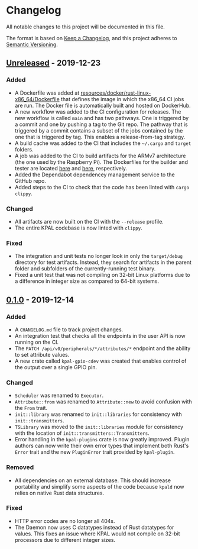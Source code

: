 # Changelog
All notable changes to this project will be documented in this file.

The format is based on [Keep a Changelog](https://keepachangelog.com/en/1.0.0/), and this project
adheres to [Semantic Versioning](https://semver.org/spec/v2.0.0.html).

## [Unreleased] - 2019-12-23
### Added
- A Dockerfile was added at
  [resources/docker/rust-linux-x86_64/Dockerfile](resources/docker/rust-linux-x86_64/Dockerfile)
  that defines the image in which the x86_64 CI jobs are run. The Docker file is automatically
  built and hosted on DockerHub.
- A new workflow was added to the CI configuration for releases. The new workflow is called `main`
  and has two pathways. One is triggered by a commit and one by pushing a tag to the Git repo. The
  pathway that is triggered by a commit contains a subset of the jobs contained by the one that is
  triggered by tag. This enables a release-from-tag strategy.
- A build cache was added to the CI that includes the `~/.cargo` and `target` folders.
- A job was added to the CI to build artifacts for the ARMv7 architecture (the one used by the
  Raspberry Pi). The Dockerfiles for the builder and tester are located
  [here](resources/docker/rust_cross_armv7-linux-x86_64/Dockerfile) and
  [here](resources/docker/kpal_tester-linux-armv7/Dockerfile), respectively.
- Added the Dependabot dependencey management service to the GitHub repo.
- Added steps to the CI to check that the code has been linted with `cargo clippy`.

### Changed
- All artifacts are now built on the CI with the `--release` profile.
- The entire KPAL codebase is now linted with `clippy`.

### Fixed
- The integration and unit tests no longer look in only the `target/debug` directory for test
  artifacts. Instead, they search for artifacts in the parent folder and subfolders of the
  currently-running test binary.
- Fixed a unit test that was not compiling on 32-bit Linux platforms due to a difference in integer
  size as compared to 64-bit systems.

## [0.1.0] - 2019-12-14
### Added
- A `CHANGELOG.md` file to track project changes.
- An integration test that checks all the endpoints in the user API is now running on the CI.
- The `PATCH /api/v0/peripherals/*/attributes/*` endpoint and the ability to set attribute values.
- A new crate called `kpal-gpio-cdev` was created that enables control of the output over a single
  GPIO pin.

### Changed
- `Scheduler` was renamed to `Executor`.
- `Attribute::from` was renamed to `Attribute::new` to avoid confusion with the `From` trait.
- `init::library` was renamed to `init::libraries` for consistency with `init::transmitters`.
- `TSLibrary` was moved to the `init::libraries` module for consistency with the location of
  `init::transmitters::Transmitters`.
- Error handling in the `kpal-plugins` crate is now greatly improved. Plugin authors can now write
  their own error types that implement both Rust's `Error` trait and the new `PluginError` trait
  provided by `kpal-plugin`.

### Removed
- All dependencies on an external database. This should increase portability and simplify some
  aspects of the code because `kpald` now relies on native Rust data structures.

### Fixed
- HTTP error codes are no longer all 404s.
- The Daemon now uses C datatypes instead of Rust datatypes for values. This fixes an issue where
  KPAL would not compile on 32-bit processors due to different integer sizes.

[Unreleased]: https://github.com/kmdouglass/kpal/compare/0.1.0...HEAD
[0.1.0]: https://github.com/kmdouglass/kpal/releases/tag/0.1.0

